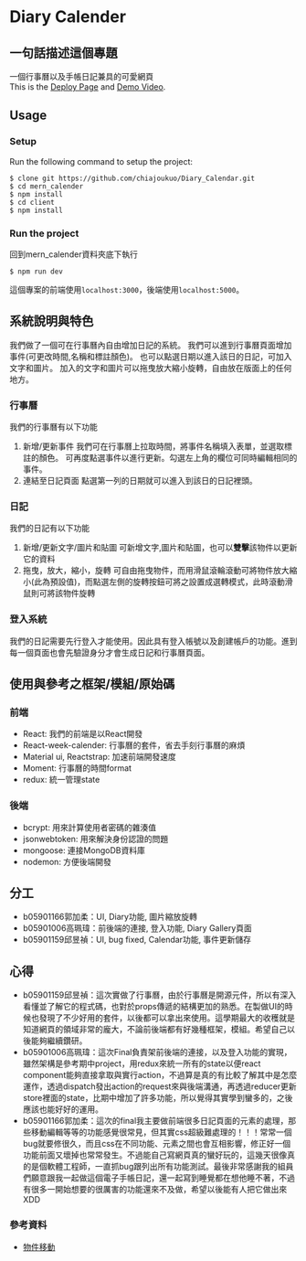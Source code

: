 ﻿# Diary Calender

## 一句話描述這個專題
一個行事曆以及手帳日記兼具的可愛網頁  
This is the [Deploy Page](https://guarded-beyond-74616.herokuapp.com/app) and [Demo Video](https://youtu.be/NUjAfht8ofQ).


## Usage

### Setup
Run the following command to setup the project:  

```
$ clone git https://github.com/chiajoukuo/Diary_Calendar.git
$ cd mern_calender
$ npm install   
$ cd client 
$ npm install
```  

### Run the project
回到mern_calender資料夾底下執行
```
$ npm run dev
```

這個專案的前端使用`localhost:3000`，後端使用`localhost:5000`。


## 系統說明與特色
我們做了一個可在行事曆內自由增加日記的系統。
我們可以進到行事曆頁面增加事件(可更改時間,名稱和標註顏色)。
也可以點選日期以進入該日的日記，可加入文字和圖片。
加入的文字和圖片可以拖曳放大縮小旋轉，自由放在版面上的任何地方。

### 行事曆
我們的行事曆有以下功能
1. 新增/更新事件
    我們可在行事曆上拉取時間，將事件名稱填入表單，並選取標註的顏色。
    可再度點選事件以進行更新。勾選左上角的欄位可同時編輯相同的事件。
2. 連結至日記頁面
    點選第一列的日期就可以進入到該日的日記裡頭。

### 日記
我們的日記有以下功能
1. 新增/更新文字/圖片和貼圖
    可新增文字,圖片和貼圖，也可以**雙擊**該物件以更新它的資料
2. 拖曳，放大，縮小，旋轉
    可自由拖曳物件，而用滑鼠滾輪滾動可將物件放大縮小(此為預設值)，而點選左側的旋轉按鈕可將之設置成選轉模式，此時滾動滑鼠則可將該物件旋轉
    
### 登入系統
我們的日記需要先行登入才能使用。因此具有登入帳號以及創建帳戶的功能。進到每一個頁面也會先驗證身分才會生成日記和行事曆頁面。

## 使用與參考之框架/模組/原始碼

### 前端
- React: 我們的前端是以React開發
- React-week-calender: 行事曆的套件，省去手刻行事曆的麻煩
- Material ui, Reactstrap: 加速前端開發速度
- Moment: 行事曆的時間format 
- redux: 統一管理state

### 後端
- bcrypt: 用來計算使用者密碼的雜湊值
- jsonwebtoken: 用來解決身份認證的問題
- mongoose: 連接MongoDB資料庫
- nodemon: 方便後端開發


## 分工
- b05901166郭加柔：UI, Diary功能, 圖片縮放旋轉
- b05901006高珮瑋：前後端的連接, 登入功能, Diary Gallery頁面
- b05901159邱昱禎：UI, bug fixed, Calendar功能, 事件更新儲存

## 心得
- b05901159邱昱禎：這次實做了行事曆，由於行事曆是開源元件，所以有深入看懂並了解它的程式碼，也對於props傳遞的結構更加的熟悉。在製做UI的時候也發現了不少好用的套件，以後都可以拿出來使用。這學期最大的收穫就是知道網頁的領域非常的龐大，不論前後端都有好幾種框架，模組。希望自己以後能夠繼續鑽研。
- b05901006高珮瑋：這次Final負責架前後端的連接，以及登入功能的實現，雖然架構是參考期中project，用redux來統一所有的state以便react component能夠直接拿取與實行action，不過算是真的有比較了解其中是怎麼運作，透過dispatch發出action的request來與後端溝通，再透過reducer更新store裡面的state，比期中增加了許多功能，所以覺得其實學到蠻多的，之後應該也能好好的運用。
- b05901166郭加柔：這次的final我主要做前端很多日記頁面的元素的處理，那些移動編輯等等的功能感覺很常見，但其實css超級難處理的！！！常常一個bug就要修很久，而且css在不同功能、元素之間也會互相影響，修正好一個功能前面又壞掉也常常發生。不過能自己寫網頁真的蠻好玩的，這幾天很像真的是個軟體工程師，一直抓bug跟列出所有功能測試。最後非常感謝我的組員們願意跟我一起做這個電子手帳日記，還一起寫到睡覺都在想他睡不著，不過有很多一開始想要的很厲害的功能還來不及做，希望以後能有人把它做出來XDD

### 參考資料
* [物件移動](https://medium.com/@crazypixel/mastering-drag-drop-with-reactjs-part-01-39bed3d40a03)

